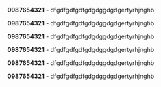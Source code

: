 **0987654321** - dfgdfgdfgdfgdgdggdgdgertyrhjnghb

**0987654321** - dfgdfgdfgdfgdgdggdgdgertyrhjnghb

**0987654321** - dfgdfgdfgdfgdgdggdgdgertyrhjnghb

**0987654321** - dfgdfgdfgdfgdgdggdgdgertyrhjnghb

**0987654321** - dfgdfgdfgdfgdgdggdgdgertyrhjnghb

**0987654321** - dfgdfgdfgdfgdgdggdgdgertyrhjnghb